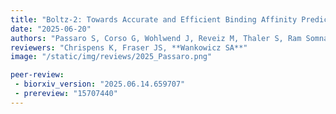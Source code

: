 ```yaml
---
title: "Boltz-2: Towards Accurate and Efficient Binding Affinity Prediction"
date: "2025-06-20"
authors: "Passaro S, Corso G, Wohlwend J, Reveiz M, Thaler S, Ram Somnath V, Getz N, Portnoi T, Roy J, Stark H, Kwabi-Addo D, Beaini D, Jaakkola T, Barzilay R"
reviewers: "Chrispens K, Fraser JS, **Wankowicz SA**"
image: "/static/img/reviews/2025_Passaro.png"

peer-review:
 - biorxiv_version: "2025.06.14.659707"
 - prereview: "15707440"
---
```

